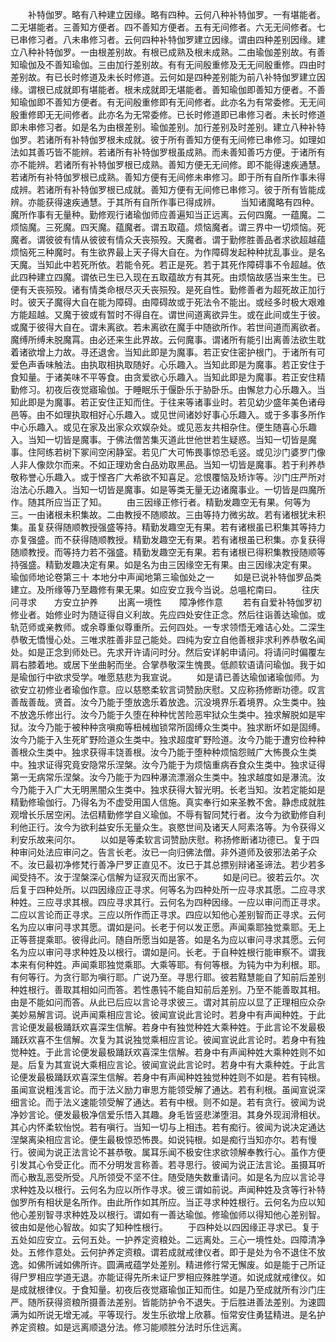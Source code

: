<!-- { "loadSidebar": true } -->
　　补特伽罗。略有八种建立因缘。略有四种。云何八种补特伽罗。一有堪能者。二无堪能者。三善知方便者。四不善知方便者。五有无间修者。六无无间修者。七已串修习者。八未串修习者。云何四种补特伽罗建立因缘。谓由四种差别因缘。建立八种补特伽罗。一由根差别故。有根已成熟及根未成熟。二由瑜伽差别故。有善知瑜伽及不善知瑜伽。三由加行差别故。有有无间殷重修及无无间殷重修。四由时差别故。有已长时修道及未长时修道。云何如是四种差别能为前八补特伽罗建立因缘。谓根已成就即有堪能者。根未成就即无堪能者。善知瑜伽即善知方便者。不善知瑜伽即不善知方便者。有无间殷重修即有无间修者。此亦名为有常委修。无无间殷重修即无无间修者。此亦名为无常委修。已长时修道即已串修习者。未长时修道即未串修习者。如是名为由根差别。瑜伽差别。加行差别及时差别。建立八种补特伽罗。若诸所有补特伽罗根未成就。彼于所有善知方便有无间修已串修习。如理如法如其善巧皆不能辨。若诸所有补特伽罗根虽成熟。而未善知善巧方便。于诸所有亦不能辨。若诸所有补特伽罗根已成熟。善知方便无无间修。即不能得速疾通慧。若诸所有补特伽罗根已成熟。善知方便有无间修未串修习。即于所有自所作事未得成辨。若诸所有补特伽罗根已成就。善知方便有无间修已串修习。彼于所有皆能成辨。亦能获得速疾通慧。于其所有自所作事已得成辨。
　　当知诸魔略有四种。魔所作事有无量种。勤修观行诸瑜伽师应善遍知当正远离。云何四魔。一蕴魔。二烦恼魔。三死魔。四天魔。蕴魔者。谓五取蕴。烦恼魔者。谓三界中一切烦恼。死魔者。谓彼彼有情从彼彼有情众夭丧殒殁。天魔者。谓于勤修胜善品者求欲超越蕴烦恼死三种魔时。有生欲界最上天子得大自在。为作障碍发起种种扰乱事业。是名天魔。当知此中若死所依。若能令死。若正是死。若于其死作障碍事不令超越。依此四种建立四魔。谓依已生已入现在五取蕴故方有其死。由烦恼故感当来生生。已便有夭丧殒殁。诸有情类命根尽灭夭丧殒殁。是死自性。勤修善者为超死故正加行时。彼天子魔得大自在能为障碍。由障碍故或于死法令不能出。或经多时极大艰难方能超越。又魔于彼或有暂时不得自在。谓世间道离欲异生。或在此间或生于彼。或魔于彼得大自在。谓未离欲。若未离欲在魔手中随欲所作。若世间道而离欲者。魔缚所缚未脱魔罥。由必还来生此界故。云何魔事。谓诸所有能引出离善法欲生耽着诸欲增上力故。寻还退舍。当知此即是为魔事。若正安住密护根门。于诸所有可爱色声香味触法。由执取相执取随好。心乐趣入。当知此即是为魔事。若正安住于食知量。于诸美味不平等食。由贪爱欲心乐趣入。当知此即是为魔事。若正安住精勤修习。初夜后夜觉寤瑜伽。于睡眠乐于偃卧乐于胁卧乐。由懈怠力心乐趣入。当知此即是为魔事。若正安住正知而住。于往来等诸事业时。若见幼少盛年美色诸母邑等。由不如理执取相好心乐趣入。或见世间诸妙好事心乐趣入。或于多事多所作中心乐趣入。或见在家及出家众欢娱杂处。或见恶友共相杂住。便生随喜心乐趣入。当知一切皆是魔事。于佛法僧苦集灭道此世他世若生疑惑。当知一切皆是魔事。住阿练若树下冢间空闲静室。若见广大可怖畏事惊恐毛竖。或见沙门婆罗门像人非人像欻尔而来。不如正理劝舍白品劝取黑品。当知一切皆是魔事。若于利养恭敬称誉心乐趣入。或于悭吝广大希欲不知喜足。忿恨覆恼及矫诈等。沙门庄严所对治法心乐趣入。当知一切皆是魔事。如是等类无量无边诸魔事业。一切皆是四魔所作。随其所应当正了知。
　　由三因缘正修行者。精勤发趣空无有果。何等为三。一由诸根未积集故。二由教授不随顺故。三由等持力微劣故。若有诸根犹未积集。虽复获得随顺教授强盛等持。精勤发趣空无有果。若有诸根虽已积集其等持力亦复强盛。而不获得随顺教授。精勤发趣空无有果。若有诸根虽已积集。亦复获得随顺教授。而等持力若不强盛。精勤发趣空无有果。若有诸根已得积集教授随顺等持强盛。精勤发趣决定有果。如是名为由三因缘空无有果。由三因缘决定有果。
瑜伽师地论卷第三十
本地分中声闻地第三瑜伽处之一
　　如是已说补特伽罗品类建立。及所缘等乃至趣修有果无果。如应安立我今当说。总嗢柁南曰。
　　往庆问寻求　　方安立护养
　　出离一境性　　障净修作意
　　若有自爱补特伽罗初修业者。始修业时为随证得自义利故。先应四处安住正念。然后往诣善达瑜伽。或轨范师或亲教师。或余尊重似尊重所。云何四处。一专求领悟无难诘心处。二深生恭敬无憍慢心处。三唯求胜善非显己能处。四纯为安立自他善根非求利养恭敬名闻处。如是正念到师处已。先求开许请问时分。然后安详躬申请问。将请问时偏覆左肩右膝着地。或居下坐曲躬而坐。合掌恭敬深生愧畏。低颜软语请问瑜伽。我于如是瑜伽行中欲求受学。唯愿慈悲为我宣说。
　　如是请已善达瑜伽诸瑜伽师。为欲安立初修业者瑜伽作意。应以慈愍柔软言词赞励庆慰。又应称扬修断功德。叹言善哉善哉。贤首。汝今乃能于堕放逸乐着放逸。沉没境界乐着境界。众生类中。独不放逸乐修出行。汝今乃能于久堕在种种忧苦险恶牢狱众生类中。独求解脱如是牢狱。汝今乃能于被种种贪嗔痴等杻械枷锁常所固缚众生类中。独求断坏如是固缚。汝今乃能于入生死旷野险道众生类中。独求超度旷野险道。汝今乃能于遭穷俭种种善根众生类中。独求获得丰饶善根。汝今乃能于堕种种烦恼怨贼广大怖畏众生类中。独求证得究竟安隐常乐涅槃。汝今乃能于为烦恼重病吞食众生类中。独求证得第一无病常乐涅槃。汝今乃能于为四种瀑流漂溺众生类中。独求越度如是瀑流。汝今乃能于入广大无明黑闇众生类中。独求获得大智光明。长老当知。汝若定能如是精勤修瑜伽行。乃得名为不虚受用国人信施。真实奉行如来圣教不舍。静虑成就胜观增长乐居空闲。法侣精勤修学自义瑜伽。不辱有智同梵行者。汝今为欲勤修自利利他正行。汝今为欲利益安乐无量众生。哀愍世间及诸天人阿素洛等。为令获得义利安乐故来问尔。
　　以如是等柔软言词赞励庆慰。称扬修断诸功德已。复于四种审问处法应审问之。告言长老。汝已一向归佛法僧。非外道师及彼邪法弟子众不。汝已最初净修梵行善净尸罗正直见不。汝已于其总摽别辩诸圣谛法。若少若多闻受持不。汝于涅槃深心信解为证寂灭而出家不。
　　如是问已。彼若云尔。次后复于四种处所。以四因缘应正寻求。何等名为四种处所一应寻求其愿。二应寻求种姓。三应寻求其根。四应寻求其行。云何名为四种因缘。一应以审问而正寻求。二应以言论而正寻求。三应以所作而正寻求。四应以知他心差别智而正寻求。云何名为应以审问寻求其愿。谓如是问。长老于何以发正愿。声闻乘耶独觉乘耶。无上正等菩提乘耶。彼得此问。随自所愿当如是答。如是名为应以审问寻求其愿。云何名为应以审问寻求种姓及以根行。谓如是问。长老。于自种姓根行能审察不。谓我本来有何种姓。声闻乘耶独觉乘耶。大乘等耶。有何等根。为钝为中为利根。耶。有何等行。为贪行耶为嗔行耶。广说乃至。寻思行耶。彼若黠慧能自了知前后差别种姓根行。善取其相如问而答。若性愚钝不能自知前后差别。乃至不能善取其相。由是不能如问而答。从此已后应以言论寻求彼三。谓对其前应以显了正理相应众杂美妙易解言词。说声闻乘相应言论。彼闻宣说此言论时。若身中有声闻种姓。于此言论便发最极踊跃欢喜深生信解。若身中有独觉种姓大乘种姓。于此言论不发最极踊跃欢喜不生信解。次复为其说独觉乘相应言论。彼闻宣说此言论时。若身中有独觉种姓。于此言论便发最极踊跃欢喜深生信解。若身中有声闻种姓大乘种姓则不如是。后复为其宣说大乘相应言论。彼闻宣说此言论时。若身中有大乘种姓。于此言论便发最极踊跃欢喜深生信解。若身中有声闻种姓独觉种姓则不如是。若有钝根。虽闻宣说粗浅言论。而于法义励力审思方能领受解了通达。若有利根。虽闻宣说深细言论。而于法义速能领受解了通达。若有中根。则不如是。若有贪行。彼闻为说净妙言论。便发最极净信爱乐悟入其趣。身毛皆竖悲涕堕泪。其身外现润滑相状。其心内怀柔软怡悦。若有嗔行。当知一切与上相违。若有痴行。彼闻为说决定通达涅槃离染相应言论。便生最极惊恐怖畏。如说钝根。如是痴行当知亦尔。若有慢行。彼闻为说正法言论不甚恭敬。属耳乐闻不极安住求欲领解奉教行心。虽作方便引发其心令受正化。而不分明发言称善。若寻思行。彼闻为说正法言论。虽摄耳听而心散乱恶受所受。凡所领受不坚不住。随受随失数重请问。如是名为应以言论寻求种姓及以根行。云何名为应以所作寻求。彼三谓如前说。声闻种姓及贪等行补特伽罗所有相状是名所作。由此所作如其所应。当正寻求种姓根行。云何名为应以知他心差别智寻求种姓及以根行。谓如有一善达瑜伽。修瑜伽师以得知他心差别智。彼由如是他心智故。如实了知种性根行。
　　于四种处以四因缘正寻求已。复于五处如应安立。云何五处。一护养定资粮处。二远离处。三心一境性处。四障清净处。五修作意处。云何护养定资粮。谓若成就戒律仪者。即于是处为令不退住不放逸。如佛所诫如佛所许。圆满戒蕴学处差别。精进修行常无懈废。如是能于己所证得尸罗相应学道无退。亦能证得先所未证尸罗相应殊胜学道。如说成就戒律仪。如是成就根律仪。于食知量。初夜后夜觉寤瑜伽正知而住。如是乃至成就所有沙门庄严。随所获得资粮所摄善法差别。皆能防护令不退失。于后胜进善法差别。为速圆满为如所说无增无减。平等现行。发生乐欲增上欣慕。恒常安住勇猛精进。是名护养定资粮。如是远离顺退分法。修习能顺胜分法时乐住远离。

